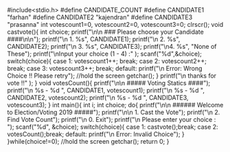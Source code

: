#include<stdio.h>
#define CANDIDATE_COUNT
#define CANDIDATE1 "farhan"
#define CANDIDATE2 "kajendran"
#define CANDIDATE3 "prasanna"
int votescount1=0, votescount2=0, votescount3=0;
clrscr();
void castvote(){
   int choice;
   printf("\n\n ### Please choose your Candidate ####\n\n");
   printf("\n 1. %s", CANDIDATE1);
   printf("\n 2. %s", CANDIDATE2);
   printf("\n 3. %s", CANDIDATE3);
   printf("\n4. %s", "None of These");
   printf("\nInput your choice (1 - 4) :" );
   scanf("%d",&choice);
   switch(choice){
      case 1: votescount1++; break;
      case 2: votescount2++; break;
      case 3: votescount3++; break;
      default: printf("\n Error: Wrong Choice !! Please retry");
      //hold the screen
      getchar();
   }
   printf("\n thanks for vote !!" );
}
void votesCount(){
   printf("\n\n ##### Voting Statics ####");
   printf("\n %s - %d ", CANDIDATE1, votescount1);
   printf("\n %s - %d ", CANDIDATE2, votescount2);
   printf("\n %s - %d ", CANDIDATE3, votescount3);
}
int main(){
   int i;
   int choice;
   do{
      printf("\n\n ###### Welcome to Election/Voting 2019 #####");
      printf("\n\n 1. Cast the Vote");
      printf("\n 2. Find Vote Count");
      printf("\n 0. Exit");
      printf("\n Please enter your choice : ");
      scanf("%d", &choice);
      switch(choice){
         case 1: castvote();break;
         case 2: votesCount();break;
         default: printf("\n Error: Invalid Choice");
      }
   }while(choice!=0);
   //hold the screen
   getchar();
   return 0;
}
